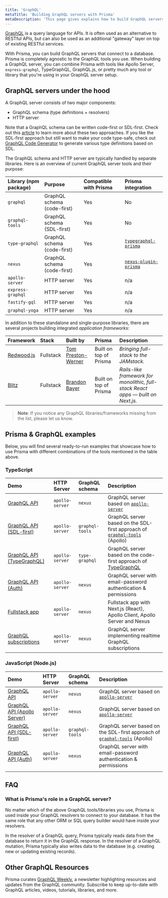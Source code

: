 ```yaml
---
title: 'GraphQL'
metaTitle: 'Building GraphQL servers with Prisma'
metaDescription: 'This page gives explains how to build GraphQL servers with Prisma. It shows how Prisma fits into the GraphQL ecosystem and provides practical examples.'
---
```


<TopBlock>

[GraphQL](https://graphql.org/) is a query language for APIs. It is often used as an alternative to RESTful APIs, but can also be used as an additional "gateway" layer on top of existing RESTful services.

With Prisma, you can build GraphQL servers that connect to a database. Prisma is completely agnostic to the GraphQL tools you use. When building a GraphQL server, you can combine Prisma with tools like Apollo Server, `express-graphql`, TypeGraphQL, GraphQL.js, or pretty much any tool or library that you're using in your GraphQL server setup.

</TopBlock>

## GraphQL servers under the hood

A GraphQL server consists of two major components:

- GraphQL schema (type definitions + resolvers)
- HTTP server

Note that a GraphQL schema can be written code-first or SDL-first. Check out this [article](https://www.prisma.io/blog/the-problems-of-schema-first-graphql-development-x1mn4cb0tyl3/) to learn more about these two approaches. If you like the SDL-first approach but still want to make your code type-safe, check out [GraphQL Code Generator](https://graphql-code-generator.com/) to generate various type definitions based on SDL.

The GraphQL schema and HTTP server are typically handled by separate libraries. Here is an overview of current GraphQL server tools and their purpose:

| Library (npm package) | Purpose                     | Compatible with Prisma | Prisma integration                                                        |
| :-------------------- | :-------------------------- | :--------------------- | :------------------------------------------------------------------------ |
| `graphql`             | GraphQL schema (code-first) | Yes                    | No                                                                        |
| `graphql-tools`       | GraphQL schema (SDL-first)  | Yes                    | No                                                                        |
| `type-graphql`        | GraphQL schema (code-first) | Yes                    | [`typegraphql-prisma`](https://www.npmjs.com/package/typegraphql-prisma)  |
| `nexus`       | GraphQL schema (code-first) | Yes                    | [`nexus-plugin-prisma`](https://nexusjs.org/docs/plugins/prisma/overview) |
| `apollo-server`       | HTTP server                 | Yes                    | n/a                                                                       |
| `express-graphql`     | HTTP server                 | Yes                    | n/a                                                                       |
| `fastify-gql`         | HTTP server                 | Yes                    | n/a                                                                       |
| `graphql-yoga`        | HTTP server                 | Yes                    | n/a                                                                       |

In addition to these standalone and single-purpose libraries, there are several projects building integrated _application frameworks_:

| Framework                                  | Stack     | Built by                                          | Prisma                 | Description                                                                      |
| :----------------------------------------- | :-------- | :------------------------------------------------ | :--------------------- | :------------------------------------------------------------------------------- |
| [Redwood.js](https://redwoodjs.com)        | Fullstack | [Tom Preston-Werner](https://github.com/mojombo/) | Built on top of Prisma | _Bringing full-stack to the JAMstack._                                           |
| [Blitz](https://github.com/blitz-js/blitz) | Fullstack | [Brandon Bayer](https://github.com/flybayer)      | Built on top of Prisma | _Rails-like framework for monolithic, full-stack React apps — built on Next.js._ |

> **Note**: If you notice any GraphQL libraries/frameworks missing from the list, please let us know.

## Prisma & GraphQL examples

Below, you will find several ready-to-run examples that showcase how to use Prisma with different combinations of the tools mentioned in the table above.

### TypeScript

| Demo                                                                                                                  | HTTP Server     | GraphQL schema  | Description                                                                                                                     |
| :-------------------------------------------------------------------------------------------------------------------- | :-------------- | :-------------- | :------------------------------------------------------------------------------------------------------------------------------ |
| [GraphQL API](https://github.com/prisma/prisma-examples/tree/latest/typescript/graphql)                               | `apollo-server`  | `nexus` | GraphQL server based on [`apollo-server`](https://www.apollographql.com/docs/apollo-server/)                                           |
| [GraphQL API (SDL-first)](https://github.com/prisma/prisma-examples/tree/latest/typescript/graphql-sdl-first)         | `apollo-server`  | `graphql-tools` | GraphQL server based on the SDL-first approach of [`graphql-tools`](https://www.apollographql.com/docs/graphql-tools/) (Apollo) |
| [GraphQL API (TypeGraphQL)](https://github.com/prisma/prisma-examples/tree/latest/typescript/graphql-typegraphql)     | `apollo-server`  | `type-graphql`  | GraphQL server based on the code-first approach of [TypeGraphQL](https://typegraphql.com/)                                      |
| [GraphQL API (Auth)](https://github.com/prisma/prisma-examples/tree/latest/typescript/graphql-auth)                   | `apollo-server`  | `nexus` | GraphQL server with email-password authentication & permissions                                                                 |
| [Fullstack app](https://github.com/prisma/prisma-examples/tree/latest/typescript/graphql-nextjs)                      | `apollo-server` | `nexus` | Fullstack app with Next.js (React), Apollo Client, Apollo Server and Nexus                                               |
| [GraphQL subscriptions](https://github.com/prisma/prisma-examples/tree/latest/typescript/subscriptions-pubsub)        | `apollo-server` | `nexus` | GraphQL server implementing realtime GraphQL subscriptions                                                                      |

### JavaScript (Node.js)

| Demo                                                                                                                  | HTTP Server     | GraphQL schema  | Description                                                                                                                     |
| :-------------------------------------------------------------------------------------------------------------------- | :-------------- | :-------------- | :------------------------------------------------------------------------------------------------------------------------------ |
| [GraphQL API](https://github.com/prisma/prisma-examples/tree/latest/javascript/graphql)                               | `apollo-server`  | `nexus` | GraphQL server based on [`apollo-server`](https://www.apollographql.com/docs/apollo-server/)                                           |
| [GraphQL API (Apollo Server)](https://github.com/prisma/prisma-examples/tree/latest/javascript/graphql-apollo-server) | `apollo-server` | `nexus` | GraphQL server based on [`apollo-server`](https://www.apollographql.com/docs/apollo-server/)                                    |
| [GraphQL API (SDL-first)](https://github.com/prisma/prisma-examples/tree/latest/javascript/graphql-sdl-first)         | `apollo-server`  | `graphql-tools` | GraphQL server based on the SDL-first approach of [`graphql-tools`](https://www.apollographql.com/docs/graphql-tools/) (Apollo) |
| [GraphQL API (Auth)](https://github.com/prisma/prisma-examples/tree/latest/javascript/graphql-auth)                   | `apollo-server`  | `nexus` | GraphQL server with email-password authentication & permissions                                                                 |
|                                                                                                                       |

## FAQ

### What is Prisma's role in a GraphQL server?

No matter which of the above GraphQL tools/libraries you use, Prisma is used inside your GraphQL resolvers to connect to your database. It has the same role that any other ORM or SQL query builder would have inside your resolvers.

In the resolver of a GraphQL query, Prisma typically reads data from the database to return it in the GraphQL response. In the resolver of a GraphQL mutation, Prisma typically also writes data to the database (e.g. creating new or updating existing records).

## Other GraphQL Resources

Prisma curates [GraphQL Weekly](https://www.graphqlweekly.com/), a newsletter highlighting resources and updates from the GraphQL community. Subscribe to keep up-to-date with GraphQL articles, videos, tutorials, libraries, and more.
